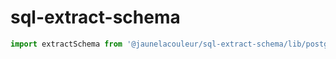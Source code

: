 # sql-extract-schema

```ts
import extractSchema from '@jaunelacouleur/sql-extract-schema/lib/postgresql'
```
